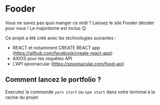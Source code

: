 # Fooder

Vous ne savez pas quoi manger ce midi ? Laissez le site Fooder décider pour vous  !
Le majordome est inclus 😉

Ce projet a été créé avec les technologies suivantes :
- REACT et notamment CREATE REACT app (https://github.com/facebook/create-react-app)
- AXIOS pour les requêtes API
- L'API spoonacular (https://spoonacular.com/food-api)

## Comment lancez le portfolio ?

Executez la commande `yarn start` ou `npm start` dans votre terminal à la racine du projet.